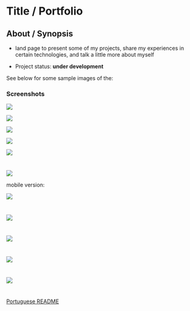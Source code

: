 # Title / Portfolio

## About / Synopsis

* land page to present some of my projects, share my experiences in certain technologies, and talk a little more about myself

* Project status: **under development**





See below for some sample images of the:

### Screenshots
![](./src/assets/desktop-about.png)

![](./src/assets/desktop-contact.png)

![](./src/assets/desktop-main.png)

![](./src/assets/desktop-repos.png)

![](./src/assets/desktop-skills.png)
#
![](./src/assets/desktop-menu-open.png)


mobile version:

![](./src/assets/mobile-top.png)
#
![](./src/assets/mobile-menu-active.png)
#
![](./src/assets/mobile-menu-open.png)
#
![](./src/assets/mobile-repos.png)
#
![](./src/assets/mobile-skills.png)
#




[Portuguese README](./README-PT.md)